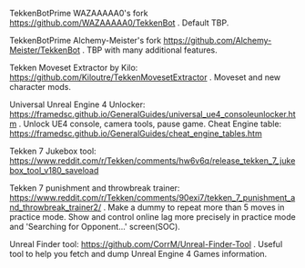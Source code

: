 TekkenBotPrime WAZAAAAA0's fork https://github.com/WAZAAAAA0/TekkenBot . Default TBP.

TekkenBotPrime Alchemy-Meister's fork https://github.com/Alchemy-Meister/TekkenBot . TBP with many additional features.

Tekken Moveset Extractor by Kilo: https://github.com/Kiloutre/TekkenMovesetExtractor . Moveset and new character mods.

Universal Unreal Engine 4 Unlocker: https://framedsc.github.io/GeneralGuides/universal_ue4_consoleunlocker.htm . Unlock UE4 console, camera tools, pause game. Cheat Engine table: https://framedsc.github.io/GeneralGuides/cheat_engine_tables.htm

Tekken 7 Jukebox tool: https://www.reddit.com/r/Tekken/comments/hw6v6q/release_tekken_7_jukebox_tool_v180_saveload

Tekken 7 punishment and throwbreak trainer: https://www.reddit.com/r/Tekken/comments/90exi7/tekken_7_punishment_and_throwbreak_trainer2/ . Make a dummy to repeat more than 5 moves in practice mode. Show and control online lag more precisely in practice mode and 'Searching for Opponent...' screen(SOC).

Unreal Finder tool: https://github.com/CorrM/Unreal-Finder-Tool . Useful tool to help you fetch and dump Unreal Engine 4 Games information.
